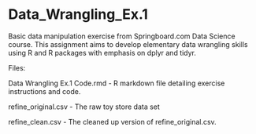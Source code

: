 # Data_Wrangling_Ex.1
Basic data manipulation exercise from Springboard.com Data Science course. This assignment aims to develop elementary data wrangling skills using R and R packages with emphasis on dplyr and tidyr. 


Files:

Data Wrangling Ex.1 Code.rmd - R markdown file detailing exercise instructions and code.  

refine_original.csv - The raw toy store data set

refine_clean.csv - The cleaned up version of refine_original.csv. 
